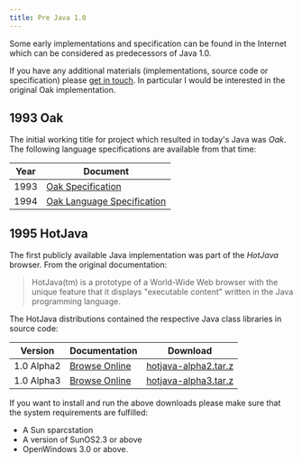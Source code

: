 ```yaml
---
title: Pre Java 1.0
---
```


Some early implementations and specification can be found in the Internet which
can be considered as predecessors of Java 1.0.

If you have any additional materials (implementations, source code or specification)
please [get in touch](https://github.com/marchof/java-almanac/issues/new?title=Pre%20Java%201.0%20Resources).
In particular I would be interested in the original Oak implementation.

## 1993 Oak

The initial working title for project which resulted in today's Java was *Oak*.
The following language specifications are available from that time:

| Year | Document                                      |
| ---- | --------------------------------------------- |
| 1993 | [Oak Specification](oakspec1993.pdf)          |
| 1994 | [Oak Language Specification](oakspec1994.pdf) |

## 1995 HotJava

The first publicly available Java implementation was part of the *HotJava*
browser. From the original documentation:

> HotJava(tm) is a prototype of a World-Wide Web browser with the unique feature that it displays "executable content" written in the Java programming language.

The HotJava distributions contained the respective Java class libraries in source code:

| Version    | Documentation                    | Download                                     |
| ---------- | -------------------------------- | -------------------------------------------- |
| 1.0 Alpha2 | [Browse Online](hotjava-alpha2/) | [hotjava-alpha2.tar.z](hotjava-alpha2.tar.z) |
| 1.0 Alpha3 | [Browse Online](hotjava-alpha3/) | [hotjava-alpha3.tar.z](hotjava-alpha3.tar.z) |

If you want to install and run the above downloads please make sure that the system requirements are fulfilled:

* A Sun sparcstation
* A version of SunOS2.3 or above
* OpenWindows 3.0 or above.